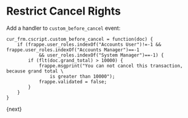# Restrict Cancel Rights

Add a handler to `custom_before_cancel` event:



    cur_frm.cscript.custom_before_cancel = function(doc) {
        if (frappe.user_roles.indexOf("Accounts User")!=-1 && frappe.user_roles.indexOf("Accounts Manager")==-1
                && user_roles.indexOf("System Manager")==-1) {
            if (flt(doc.grand_total) > 10000) {
                frappe.msgprint("You can not cancel this transaction, because grand total \
                    is greater than 10000");
                frappe.validated = false;
            }
        }
    }


{next}
